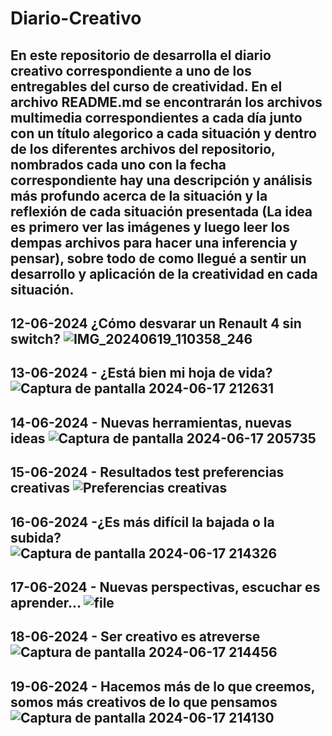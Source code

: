 # Diario-Creativo

En este repositorio de desarrolla el diario creativo correspondiente a uno de los entregables del curso de creatividad.
En el archivo README.md se encontrarán los archivos multimedia correspondientes a cada día junto con un título alegorico a cada situación y dentro de los diferentes archivos del repositorio, nombrados cada uno con la fecha correspondiente hay una descripción y análisis más profundo acerca de la situación y la reflexión de cada situación presentada (La idea es primero ver las imágenes y luego leer los dempas archivos para hacer una inferencia y pensar), sobre todo de como llegué a sentir un desarrollo y aplicación de la creatividad en cada situación.
-
12-06-2024 ¿Cómo desvarar un Renault 4 sin switch?
![IMG_20240619_110358_246](https://github.com/sebastianovalle/Diario-Creativo/assets/75762926/315978c6-5821-42c2-9ca0-a8cf9bc060c4)
-
13-06-2024 - ¿Está bien mi hoja de vida?
![Captura de pantalla 2024-06-17 212631](https://github.com/sebastianovalle/Diario-Creativo/assets/75762926/ac2adeca-fdc7-4ed9-a157-23a53046ded8)
-
14-06-2024 - Nuevas herramientas, nuevas ideas
![Captura de pantalla 2024-06-17 205735](https://github.com/sebastianovalle/Diario-Creativo/assets/75762926/2f1206f0-a242-47ce-b3bb-e55536e06531)
-
15-06-2024 - Resultados test preferencias creativas
![Preferencias creativas](https://github.com/sebastianovalle/Diario-Creativo/assets/75762926/5fae0bf1-c53f-4dfc-969c-dd982a992ca5)
-
16-06-2024 -¿Es más difícil la bajada o la subida?
![Captura de pantalla 2024-06-17 214326](https://github.com/sebastianovalle/Diario-Creativo/assets/75762926/25e2be54-9f35-4a75-aec9-1b395d1a8747)
-
17-06-2024 - Nuevas perspectivas, escuchar es aprender...
![file](https://github.com/sebastianovalle/Diario-Creativo/assets/75762926/4ee63e42-3a27-4830-8769-88020e7d543a)
-
18-06-2024 - Ser creativo es atreverse
![Captura de pantalla 2024-06-17 214456](https://github.com/sebastianovalle/Diario-Creativo/assets/75762926/c2d89f31-56da-4e4c-9796-bdd551ebe772)
-
19-06-2024 - Hacemos más de lo que creemos, somos más creativos de lo que pensamos
![Captura de pantalla 2024-06-17 214130](https://github.com/sebastianovalle/Diario-Creativo/assets/75762926/13671f87-1572-4f10-a049-539d01e337b7)
-

